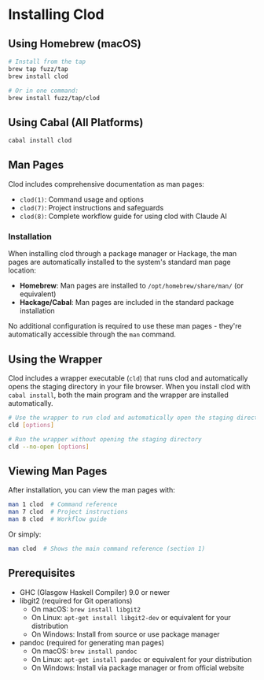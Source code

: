 # Installing Clod

## Using Homebrew (macOS)

```bash
# Install from the tap
brew tap fuzz/tap
brew install clod

# Or in one command:
brew install fuzz/tap/clod
```

## Using Cabal (All Platforms)

```bash
cabal install clod
```

## Man Pages

Clod includes comprehensive documentation as man pages:

- `clod(1)`: Command usage and options
- `clod(7)`: Project instructions and safeguards
- `clod(8)`: Complete workflow guide for using clod with Claude AI

### Installation

When installing clod through a package manager or Hackage, the man pages are automatically installed to the system's standard man page location:

- **Homebrew**: Man pages are installed to `/opt/homebrew/share/man/` (or equivalent)
- **Hackage/Cabal**: Man pages are included in the standard package installation

No additional configuration is required to use these man pages - they're automatically accessible through the `man` command.

## Using the Wrapper

Clod includes a wrapper executable (`cld`) that runs clod and automatically opens the staging directory in your file browser. When you install clod with `cabal install`, both the main program and the wrapper are installed automatically.

```bash
# Use the wrapper to run clod and automatically open the staging directory
cld [options]

# Run the wrapper without opening the staging directory
cld --no-open [options]
```

## Viewing Man Pages

After installation, you can view the man pages with:

```bash
man 1 clod  # Command reference
man 7 clod  # Project instructions
man 8 clod  # Workflow guide
```

Or simply:

```bash
man clod  # Shows the main command reference (section 1)
```

## Prerequisites

- GHC (Glasgow Haskell Compiler) 9.0 or newer
- libgit2 (required for Git operations)
  - On macOS: `brew install libgit2`
  - On Linux: `apt-get install libgit2-dev` or equivalent for your distribution
  - On Windows: Install from source or use package manager
- pandoc (required for generating man pages)
  - On macOS: `brew install pandoc`
  - On Linux: `apt-get install pandoc` or equivalent for your distribution
  - On Windows: Install via package manager or from official website
